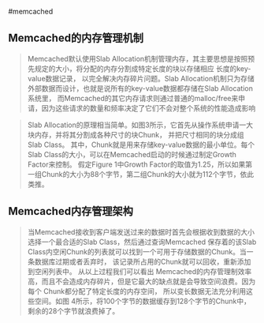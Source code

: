 #memcached


## Memcached的内存管理机制
>   Memcached默认使用Slab Allocation机制管理内存，其主要思想是按照预先规定的大小，将分配的内存分割成特定长度的块以存储相应
    长度的key-value数据记录，
    以完全解决内存碎片问题。Slab Allocation机制只为存储外部数据而设计，也就是说所有的key-value数据都存储在Slab Allocation系统里，
    而Memcached的其它内存请求则通过普通的malloc/free来申请，因为这些请求的数量和频率决定了它们不会对整个系统的性能造成影响

>   Slab Allocation的原理相当简单。如图3所示，它首先从操作系统申请一大块内存，并将其分割成各种尺寸的块Chunk，
    并把尺寸相同的块分成组Slab Class。
    其中，Chunk就是用来存储key-value数据的最小单位。每个Slab Class的大小，可以在Memcached启动的时候通过制定Growth Factor来控制。
    假定Figure 1中Growth Factor的取值为1.25，所以如果第一组Chunk的大小为88个字节，第二组Chunk的大小就为112个字节，依此类推。
    
## Memcached内存管理架构    
    
>  当Memcached接收到客户端发送过来的数据时首先会根据收到数据的大小选择一个最合适的Slab Class，然后通过查询Memcached
  保存着的该Slab Class内空闲Chunk的列表就可以找到一个可用于存储数据的Chunk。当一条数据库过期或者丢弃时，
  该记录所占用的Chunk就可以回收，重新添加到空闲列表中。 从以上过程我们可以看出
  Memcached的内存管理制效率高，而且不会造成内存碎片，但是它最大的缺点就是会导致空间浪费。因为每个 Chunk都分配了特定长度的内存空间，
  所以变长数据无法充分利用这些空间。如图 4所示，将100个字节的数据缓存到128个字节的Chunk中，剩余的28个字节就浪费掉了。  
    
    
    
    
    
    
    
    
    
    
    
    
    
    
    
    
    
    
    
    